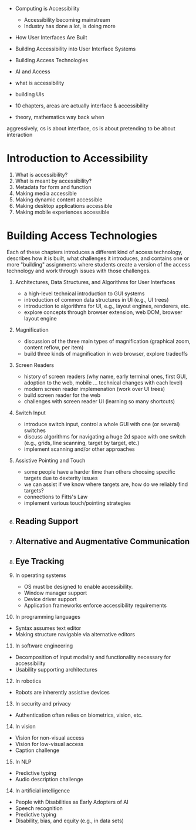 - Computing is Accessibility
   - Accessibility becoming mainstream
   - Industry has done a lot, is doing more

- How User Interfaces Are Built
- Building Accessibility into User Interface Systems
- Building Access Technologies
- AI and Access


- what is accessibility
- building UIs
- 10 chapters, areas are actually interface & accessibility
- theory, mathematics way back when


aggressively, cs is about interface, cs is about pretending to be about interaction


# Introduction to Accessibility




1. What is accessibility?
2. What is meant by accessibility?
3. Metadata for form and function
4. Making media accessible
5. Making dynamic content accessible
6. Making desktop applications accessible
7. Making mobile experiences accessible


# Building Access Technologies

Each of these chapters introduces a different kind of access technology, describes how it is built, what challenges it introduces, and contains one or more "building" assignments where students create a version of the access technology and work through issues with those challenges.

1. Architectures, Data Structures, and Algorithms for User Interfaces
   - a high-level technical introduction to GUI systems
   - introduction of common data structures in UI (e.g., UI trees)
   - introduction to algorithms for UI, e.g., layout engines, renderers, etc.
   - explore concepts through browser extension, web DOM, browser layout engine
2. Magnification
   - discussion of the three main types of magnification (graphical zoom, content reflow, per item)
   - build three kinds of magnification in web browser, explore tradeoffs
3. Screen Readers
   - history of screen readers (why name, early terminal ones, first GUI, adoption to the web, mobile ... technical changes with each level)
   - modern screen reader implemenation (work over UI trees)
   - build screen reader for the web
   - challenges with screen reader UI (learning so many shortcuts)

4. Switch Input
   - introduce switch input, control a whole GUI with one (or several) switches
   - discuss algorithms for navigating a huge 2d space with one switch (e.g., grids, line scanning, target by target, etc.)
   - implement scanning and/or other approaches

5. Assistive Pointing and Touch
   - some people have a harder time than others choosing specific targets due to dexterity issues
   - we can assist if we know where targets are, how do we reliably find targets?
   - connections to Fitts's Law
   - implement various touch/pointing strategies

6. Reading Support
   - 

7. Alternative and Augmentative Communication
   - 

8. Eye Tracking
   - 

9. In operating systems
   - OS must be designed to enable accessibility.
   - Window manager support
   - Device driver support
   - Application frameworks enforce accessibility requirements
   
10. In programming languages
   - Syntax assumes text editor
   - Making structure navigable via alternative editors
   
11. In software engineering
   - Decomposition of input modality and functionality necessary for accessibility
   - Usability supporting architectures
   
12. In robotics
   - Robots are inherently assistive devices

13. In security and privacy
   - Authentication often relies on biometrics, vision, etc.

14. In vision
   - Vision for non-visual access
   - Vision for low-visual access
   - Caption challenge

15. In NLP
   - Predictive typing
   - Audio description challenge

14. In artificial intelligence
   - People with Disabilities as Early Adopters of AI
   - Speech recognition
   - Predictive typing
   - Disability, bias, and equity (e.g., in data sets)
